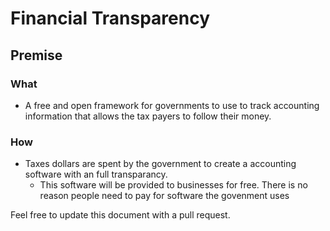 # Financial Transparency 

## Premise 


### What
- A free and open framework for governments to use to track accounting information that allows the tax payers to follow their money.

### How
- Taxes dollars are spent by the government to create a accounting software with an full transparancy. 
     - This software will be provided to businesses for free. There is no reason people need to pay for software the govenment uses
 
 
Feel free to update this document with a pull request. 
     
